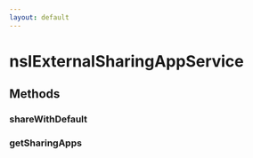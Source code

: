```yaml
---
layout: default
---
```


# nsIExternalSharingAppService #

## Methods ##

### shareWithDefault ###

### getSharingApps ###
